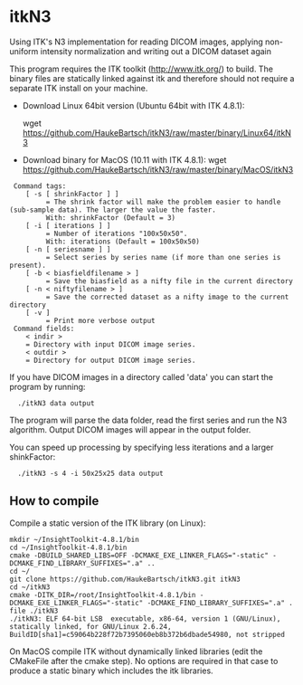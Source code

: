 # itkN3
Using ITK's N3 implementation for reading DICOM images, applying non-uniform intensity normalization and writing out a DICOM dataset again

This program requires the ITK toolkit (http://www.itk.org/) to build. The binary files are statically linked against itk and therefore should not require a separate ITK install on your machine.

 *  Download Linux 64bit version (Ubuntu 64bit with ITK 4.8.1):
 
    wget https://github.com/HaukeBartsch/itkN3/raw/master/binary/Linux64/itkN3

 *  Download binary for MacOS (10.11 with ITK 4.8.1):
    wget https://github.com/HaukeBartsch/itkN3/raw/master/binary/MacOS/itkN3
  

```
 Command tags:
    [ -s [ shrinkFactor ] ]
         = The shrink factor will make the problem easier to handle (sub-sample data). The larger the value the faster.
         With: shrinkFactor (Default = 3)
    [ -i [ iterations ] ]
         = Number of iterations "100x50x50".
         With: iterations (Default = 100x50x50)
    [ -n [ seriesname ] ]
         = Select series by series name (if more than one series is present).
    [ -b < biasfieldfilename > ]
         = Save the biasfield as a nifty file in the current directory
    [ -n < niftyfilename > ]
         = Save the corrected dataset as a nifty image to the current directory
    [ -v ]
         = Print more verbose output
 Command fields:
    < indir >
    = Directory with input DICOM image series.
    < outdir >
    = Directory for output DICOM image series.											  
```

If you have DICOM images in a directory called 'data' you can start the program by running:
```
  ./itkN3 data output
```
The program will parse the data folder, read the first series and run the N3 algorithm. Output DICOM images will appear in the output folder.

You can speed up processing by specifying less iterations and a larger shinkFactor:
```
  ./itkN3 -s 4 -i 50x25x25 data output
```
How to compile
--------------

Compile a static version of the ITK library (on Linux):
```
mkdir ~/InsightToolkit-4.8.1/bin
cd ~/InsightToolkit-4.8.1/bin
cmake -DBUILD_SHARED_LIBS=OFF -DCMAKE_EXE_LINKER_FLAGS="-static" -DCMAKE_FIND_LIBRARY_SUFFIXES=".a" ..
cd ~/
git clone https://github.com/HaukeBartsch/itkN3.git itkN3
cd ~/itkN3
cmake -DITK_DIR=/root/InsightToolkit-4.8.1/bin -DCMAKE_EXE_LINKER_FLAGS="-static" -DCMAKE_FIND_LIBRARY_SUFFIXES=".a" .
file ./itkN3
./itkN3: ELF 64-bit LSB  executable, x86-64, version 1 (GNU/Linux), statically linked, for GNU/Linux 2.6.24, BuildID[sha1]=c59064b228f72b7395060eb8b372b6dbade54980, not stripped
```

On MacOS compile ITK without dynamically linked libraries (edit the CMakeFile after the cmake step). No options are required in that case to produce a static binary which includes the itk libraries.

